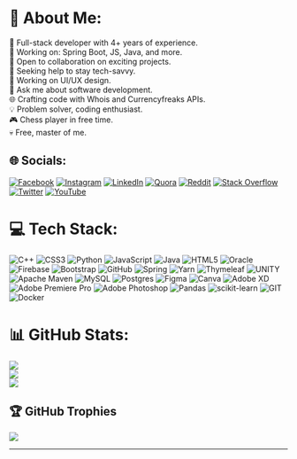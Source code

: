 # 💫 About Me:
🚀 Full-stack developer with 4+ years of experience.<br>🔭 Working on: Spring Boot, JS, Java, and more.<br>👯 Open to collaboration on exciting projects.<br>🤝 Seeking help to stay tech-savvy.<br>🌱 Working on UI/UX design.<br>💬 Ask me about software development.<br>🌐 Crafting code with Whois and Currencyfreaks APIs.<br>💡 Problem solver, coding enthusiast.<br>🎮 Chess player in free time.<br>💀 Free, master of me.


## 🌐 Socials:
[![Facebook](https://img.shields.io/badge/Facebook-%231877F2.svg?logo=Facebook&logoColor=white)](https://facebook.com/qasimleoo) [![Instagram](https://img.shields.io/badge/Instagram-%23E4405F.svg?logo=Instagram&logoColor=white)](https://instagram.com/qasimleoo) [![LinkedIn](https://img.shields.io/badge/LinkedIn-%230077B5.svg?logo=linkedin&logoColor=white)](https://linkedin.com/in/qasimleoo) [![Quora](https://img.shields.io/badge/Quora-%23B92B27.svg?logo=Quora&logoColor=white)](https://quora.com/profile/qasimleoo) [![Reddit](https://img.shields.io/badge/Reddit-%23FF4500.svg?logo=Reddit&logoColor=white)](https://reddit.com/user/qasimleo) [![Stack Overflow](https://img.shields.io/badge/-Stackoverflow-FE7A16?logo=stack-overflow&logoColor=white)](https://stackoverflow.com/users/22504021) [![Twitter](https://img.shields.io/badge/Twitter-%231DA1F2.svg?logo=Twitter&logoColor=white)](https://twitter.com/qasimleoo) [![YouTube](https://img.shields.io/badge/YouTube-%23FF0000.svg?logo=YouTube&logoColor=white)](https://youtube.com/@qasimleo) 

# 💻 Tech Stack:
![C++](https://img.shields.io/badge/c++-%2300599C.svg?style=for-the-badge&logo=c%2B%2B&logoColor=white) ![CSS3](https://img.shields.io/badge/css3-%231572B6.svg?style=for-the-badge&logo=css3&logoColor=white) ![Python](https://img.shields.io/badge/python-3670A0?style=for-the-badge&logo=python&logoColor=ffdd54) ![JavaScript](https://img.shields.io/badge/javascript-%23323330.svg?style=for-the-badge&logo=javascript&logoColor=%23F7DF1E) ![Java](https://img.shields.io/badge/java-%23ED8B00.svg?style=for-the-badge&logo=java&logoColor=white) ![HTML5](https://img.shields.io/badge/html5-%23E34F26.svg?style=for-the-badge&logo=html5&logoColor=white) ![Oracle](https://img.shields.io/badge/Oracle-F80000?style=for-the-badge&logo=oracle&logoColor=white) ![Firebase](https://img.shields.io/badge/firebase-%23039BE5.svg?style=for-the-badge&logo=firebase) ![Bootstrap](https://img.shields.io/badge/bootstrap-%23563D7C.svg?style=for-the-badge&logo=bootstrap&logoColor=white) ![GitHub](https://img.shields.io/badge/GitHub-%23121011.svg?style=for-the-badge&logo=github&logoColor=white) ![Spring](https://img.shields.io/badge/spring-%236DB33F.svg?style=for-the-badge&logo=spring&logoColor=white) ![Yarn](https://img.shields.io/badge/yarn-%232C8EBB.svg?style=for-the-badge&logo=yarn&logoColor=white) ![Thymeleaf](https://img.shields.io/badge/Thymeleaf-%23005C0F.svg?style=for-the-badge&logo=Thymeleaf&logoColor=white) ![UNITY](https://img.shields.io/badge/Unity-%2320232a.svg?style=for-the-badge&logo=unity&logoColor=white) ![Apache Maven](https://img.shields.io/badge/Apache%20Maven-C71A36?style=for-the-badge&logo=Apache%20Maven&logoColor=white) ![MySQL](https://img.shields.io/badge/mysql-%2300f.svg?style=for-the-badge&logo=mysql&logoColor=white) ![Postgres](https://img.shields.io/badge/postgres-%23316192.svg?style=for-the-badge&logo=postgresql&logoColor=white) 	![Figma](https://img.shields.io/badge/figma-%23F24E1E.svg?style=for-the-badge&logo=figma&logoColor=white) ![Canva](https://img.shields.io/badge/Canva-%2300C4CC.svg?style=for-the-badge&logo=Canva&logoColor=white) ![Adobe XD](https://img.shields.io/badge/Adobe%20XD-470137?style=for-the-badge&logo=Adobe%20XD&logoColor=#FF61F6) ![Adobe Premiere Pro](https://img.shields.io/badge/Adobe%20Premiere%20Pro-9999FF.svg?style=for-the-badge&logo=Adobe%20Premiere%20Pro&logoColor=white) ![Adobe Photoshop](https://img.shields.io/badge/adobephotoshop-%2331A8FF.svg?style=for-the-badge&logo=adobephotoshop&logoColor=white) ![Pandas](https://img.shields.io/badge/pandas-%23150458.svg?style=for-the-badge&logo=pandas&logoColor=white) ![scikit-learn](https://img.shields.io/badge/scikit--learn-%23F7931E.svg?style=for-the-badge&logo=scikit-learn&logoColor=white) ![GIT](https://img.shields.io/badge/Git-fc6d26?style=for-the-badge&logo=git&logoColor=white) ![Docker](https://img.shields.io/badge/docker-%230db7ed.svg?style=for-the-badge&logo=docker&logoColor=white)
# 📊 GitHub Stats:
![](https://github-readme-stats.vercel.app/api?username=qasim-leo&theme=react&hide_border=false&include_all_commits=true&count_private=true)<br/>
![](https://github-readme-streak-stats.herokuapp.com/?user=qasim-leo&theme=react&hide_border=false)<br/>
![](https://github-readme-stats.vercel.app/api/top-langs/?username=qasim-leo&theme=react&hide_border=false&include_all_commits=true&count_private=true&layout=compact)

## 🏆 GitHub Trophies
![](https://github-profile-trophy.vercel.app/?username=qasim-leo&theme=discord&no-frame=false&no-bg=true&margin-w=4)

--------------------------------
